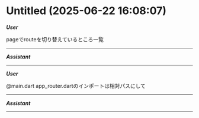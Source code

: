 <!-- Generated by SpecStory -->

# Untitled (2025-06-22 16:08:07)

_**User**_

pageでrouteを切り替えているところ一覧

---

_**Assistant**_



---

_**User**_

@main.dart app_router.dartのインポートは相対パスにして

---

_**Assistant**_



---

